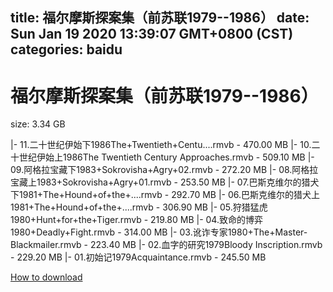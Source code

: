 
title: 福尔摩斯探案集（前苏联1979--1986）
date: Sun Jan 19 2020 13:39:07 GMT+0800 (CST)    
categories: baidu
---

# 福尔摩斯探案集（前苏联1979--1986）
size: 3.34 GB
 
 
|- 11.二十世纪伊始下1986The+Twentieth+Centu....rmvb - 470.00 MB
|- 10.二十世纪伊始上1986The Twentieth Century Approaches.rmvb - 509.10 MB
|- 09.阿格拉宝藏下1983+Sokrovisha+Agry+02.rmvb - 272.20 MB
|- 08.阿格拉宝藏上1983+Sokrovisha+Agry+01.rmvb - 253.50 MB
|- 07.巴斯克维尔的猎犬下1981+The+Hound+of+the+....rmvb - 292.70 MB
|- 06.巴斯克维尔的猎犬上1981+The+Hound+of+the+....rmvb - 306.90 MB
|- 05.狩猎猛虎1980+Hunt+for+the+Tiger.rmvb - 219.80 MB
|- 04.致命的博弈1980+Deadly+Fight.rmvb - 314.00 MB
|- 03.讹诈专家1980+The+Master-Blackmailer.rmvb - 223.40 MB
|- 02.血字的研究1979Bloody Inscription.rmvb - 229.20 MB
|- 01.初始记1979Acquaintance.rmvb - 245.50 MB

[How to download](https://bpcam.bemobtrk.com/go/2ceec3aa-1ca2-46d6-b9ff-aaa5c184517c?jno=1127)